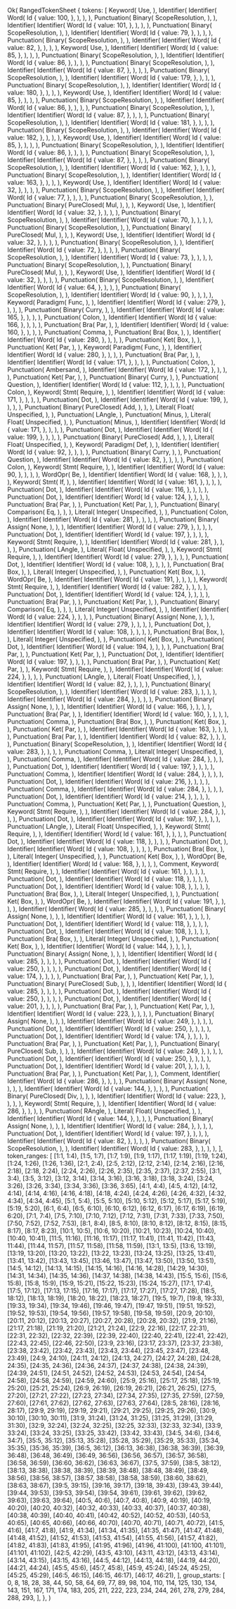 Ok(
    RangedTokenSheet {
        tokens: [
            Keyword(
                Use,
            ),
            Identifier(
                Identifier(
                    Word(
                        Id {
                            value: 100,
                        },
                    ),
                ),
            ),
            Punctuation(
                Binary(
                    ScopeResolution,
                ),
            ),
            Identifier(
                Identifier(
                    Word(
                        Id {
                            value: 101,
                        },
                    ),
                ),
            ),
            Punctuation(
                Binary(
                    ScopeResolution,
                ),
            ),
            Identifier(
                Identifier(
                    Word(
                        Id {
                            value: 79,
                        },
                    ),
                ),
            ),
            Punctuation(
                Binary(
                    ScopeResolution,
                ),
            ),
            Identifier(
                Identifier(
                    Word(
                        Id {
                            value: 82,
                        },
                    ),
                ),
            ),
            Keyword(
                Use,
            ),
            Identifier(
                Identifier(
                    Word(
                        Id {
                            value: 85,
                        },
                    ),
                ),
            ),
            Punctuation(
                Binary(
                    ScopeResolution,
                ),
            ),
            Identifier(
                Identifier(
                    Word(
                        Id {
                            value: 86,
                        },
                    ),
                ),
            ),
            Punctuation(
                Binary(
                    ScopeResolution,
                ),
            ),
            Identifier(
                Identifier(
                    Word(
                        Id {
                            value: 87,
                        },
                    ),
                ),
            ),
            Punctuation(
                Binary(
                    ScopeResolution,
                ),
            ),
            Identifier(
                Identifier(
                    Word(
                        Id {
                            value: 179,
                        },
                    ),
                ),
            ),
            Punctuation(
                Binary(
                    ScopeResolution,
                ),
            ),
            Identifier(
                Identifier(
                    Word(
                        Id {
                            value: 180,
                        },
                    ),
                ),
            ),
            Keyword(
                Use,
            ),
            Identifier(
                Identifier(
                    Word(
                        Id {
                            value: 85,
                        },
                    ),
                ),
            ),
            Punctuation(
                Binary(
                    ScopeResolution,
                ),
            ),
            Identifier(
                Identifier(
                    Word(
                        Id {
                            value: 86,
                        },
                    ),
                ),
            ),
            Punctuation(
                Binary(
                    ScopeResolution,
                ),
            ),
            Identifier(
                Identifier(
                    Word(
                        Id {
                            value: 87,
                        },
                    ),
                ),
            ),
            Punctuation(
                Binary(
                    ScopeResolution,
                ),
            ),
            Identifier(
                Identifier(
                    Word(
                        Id {
                            value: 181,
                        },
                    ),
                ),
            ),
            Punctuation(
                Binary(
                    ScopeResolution,
                ),
            ),
            Identifier(
                Identifier(
                    Word(
                        Id {
                            value: 182,
                        },
                    ),
                ),
            ),
            Keyword(
                Use,
            ),
            Identifier(
                Identifier(
                    Word(
                        Id {
                            value: 85,
                        },
                    ),
                ),
            ),
            Punctuation(
                Binary(
                    ScopeResolution,
                ),
            ),
            Identifier(
                Identifier(
                    Word(
                        Id {
                            value: 86,
                        },
                    ),
                ),
            ),
            Punctuation(
                Binary(
                    ScopeResolution,
                ),
            ),
            Identifier(
                Identifier(
                    Word(
                        Id {
                            value: 87,
                        },
                    ),
                ),
            ),
            Punctuation(
                Binary(
                    ScopeResolution,
                ),
            ),
            Identifier(
                Identifier(
                    Word(
                        Id {
                            value: 162,
                        },
                    ),
                ),
            ),
            Punctuation(
                Binary(
                    ScopeResolution,
                ),
            ),
            Identifier(
                Identifier(
                    Word(
                        Id {
                            value: 163,
                        },
                    ),
                ),
            ),
            Keyword(
                Use,
            ),
            Identifier(
                Identifier(
                    Word(
                        Id {
                            value: 32,
                        },
                    ),
                ),
            ),
            Punctuation(
                Binary(
                    ScopeResolution,
                ),
            ),
            Identifier(
                Identifier(
                    Word(
                        Id {
                            value: 77,
                        },
                    ),
                ),
            ),
            Punctuation(
                Binary(
                    ScopeResolution,
                ),
            ),
            Punctuation(
                Binary(
                    PureClosed(
                        Mul,
                    ),
                ),
            ),
            Keyword(
                Use,
            ),
            Identifier(
                Identifier(
                    Word(
                        Id {
                            value: 32,
                        },
                    ),
                ),
            ),
            Punctuation(
                Binary(
                    ScopeResolution,
                ),
            ),
            Identifier(
                Identifier(
                    Word(
                        Id {
                            value: 70,
                        },
                    ),
                ),
            ),
            Punctuation(
                Binary(
                    ScopeResolution,
                ),
            ),
            Punctuation(
                Binary(
                    PureClosed(
                        Mul,
                    ),
                ),
            ),
            Keyword(
                Use,
            ),
            Identifier(
                Identifier(
                    Word(
                        Id {
                            value: 32,
                        },
                    ),
                ),
            ),
            Punctuation(
                Binary(
                    ScopeResolution,
                ),
            ),
            Identifier(
                Identifier(
                    Word(
                        Id {
                            value: 72,
                        },
                    ),
                ),
            ),
            Punctuation(
                Binary(
                    ScopeResolution,
                ),
            ),
            Identifier(
                Identifier(
                    Word(
                        Id {
                            value: 73,
                        },
                    ),
                ),
            ),
            Punctuation(
                Binary(
                    ScopeResolution,
                ),
            ),
            Punctuation(
                Binary(
                    PureClosed(
                        Mul,
                    ),
                ),
            ),
            Keyword(
                Use,
            ),
            Identifier(
                Identifier(
                    Word(
                        Id {
                            value: 32,
                        },
                    ),
                ),
            ),
            Punctuation(
                Binary(
                    ScopeResolution,
                ),
            ),
            Identifier(
                Identifier(
                    Word(
                        Id {
                            value: 64,
                        },
                    ),
                ),
            ),
            Punctuation(
                Binary(
                    ScopeResolution,
                ),
            ),
            Identifier(
                Identifier(
                    Word(
                        Id {
                            value: 90,
                        },
                    ),
                ),
            ),
            Keyword(
                Paradigm(
                    Func,
                ),
            ),
            Identifier(
                Identifier(
                    Word(
                        Id {
                            value: 279,
                        },
                    ),
                ),
            ),
            Punctuation(
                Binary(
                    Curry,
                ),
            ),
            Identifier(
                Identifier(
                    Word(
                        Id {
                            value: 165,
                        },
                    ),
                ),
            ),
            Punctuation(
                Colon,
            ),
            Identifier(
                Identifier(
                    Word(
                        Id {
                            value: 166,
                        },
                    ),
                ),
            ),
            Punctuation(
                Bra(
                    Par,
                ),
            ),
            Identifier(
                Identifier(
                    Word(
                        Id {
                            value: 160,
                        },
                    ),
                ),
            ),
            Punctuation(
                Comma,
            ),
            Punctuation(
                Bra(
                    Box,
                ),
            ),
            Identifier(
                Identifier(
                    Word(
                        Id {
                            value: 280,
                        },
                    ),
                ),
            ),
            Punctuation(
                Ket(
                    Box,
                ),
            ),
            Punctuation(
                Ket(
                    Par,
                ),
            ),
            Keyword(
                Paradigm(
                    Func,
                ),
            ),
            Identifier(
                Identifier(
                    Word(
                        Id {
                            value: 280,
                        },
                    ),
                ),
            ),
            Punctuation(
                Bra(
                    Par,
                ),
            ),
            Identifier(
                Identifier(
                    Word(
                        Id {
                            value: 171,
                        },
                    ),
                ),
            ),
            Punctuation(
                Colon,
            ),
            Punctuation(
                Ambersand,
            ),
            Identifier(
                Identifier(
                    Word(
                        Id {
                            value: 172,
                        },
                    ),
                ),
            ),
            Punctuation(
                Ket(
                    Par,
                ),
            ),
            Punctuation(
                Binary(
                    Curry,
                ),
            ),
            Punctuation(
                Question,
            ),
            Identifier(
                Identifier(
                    Word(
                        Id {
                            value: 112,
                        },
                    ),
                ),
            ),
            Punctuation(
                Colon,
            ),
            Keyword(
                Stmt(
                    Require,
                ),
            ),
            Identifier(
                Identifier(
                    Word(
                        Id {
                            value: 171,
                        },
                    ),
                ),
            ),
            Punctuation(
                Dot,
            ),
            Identifier(
                Identifier(
                    Word(
                        Id {
                            value: 199,
                        },
                    ),
                ),
            ),
            Punctuation(
                Binary(
                    PureClosed(
                        Add,
                    ),
                ),
            ),
            Literal(
                Float(
                    Unspecified,
                ),
            ),
            Punctuation(
                LAngle,
            ),
            Punctuation(
                Minus,
            ),
            Literal(
                Float(
                    Unspecified,
                ),
            ),
            Punctuation(
                Minus,
            ),
            Identifier(
                Identifier(
                    Word(
                        Id {
                            value: 171,
                        },
                    ),
                ),
            ),
            Punctuation(
                Dot,
            ),
            Identifier(
                Identifier(
                    Word(
                        Id {
                            value: 199,
                        },
                    ),
                ),
            ),
            Punctuation(
                Binary(
                    PureClosed(
                        Add,
                    ),
                ),
            ),
            Literal(
                Float(
                    Unspecified,
                ),
            ),
            Keyword(
                Paradigm(
                    Def,
                ),
            ),
            Identifier(
                Identifier(
                    Word(
                        Id {
                            value: 92,
                        },
                    ),
                ),
            ),
            Punctuation(
                Binary(
                    Curry,
                ),
            ),
            Punctuation(
                Question,
            ),
            Identifier(
                Identifier(
                    Word(
                        Id {
                            value: 82,
                        },
                    ),
                ),
            ),
            Punctuation(
                Colon,
            ),
            Keyword(
                Stmt(
                    Require,
                ),
            ),
            Identifier(
                Identifier(
                    Word(
                        Id {
                            value: 90,
                        },
                    ),
                ),
            ),
            WordOpr(
                Be,
            ),
            Identifier(
                Identifier(
                    Word(
                        Id {
                            value: 168,
                        },
                    ),
                ),
            ),
            Keyword(
                Stmt(
                    If,
                ),
            ),
            Identifier(
                Identifier(
                    Word(
                        Id {
                            value: 161,
                        },
                    ),
                ),
            ),
            Punctuation(
                Dot,
            ),
            Identifier(
                Identifier(
                    Word(
                        Id {
                            value: 116,
                        },
                    ),
                ),
            ),
            Punctuation(
                Dot,
            ),
            Identifier(
                Identifier(
                    Word(
                        Id {
                            value: 124,
                        },
                    ),
                ),
            ),
            Punctuation(
                Bra(
                    Par,
                ),
            ),
            Punctuation(
                Ket(
                    Par,
                ),
            ),
            Punctuation(
                Binary(
                    Comparison(
                        Eq,
                    ),
                ),
            ),
            Literal(
                Integer(
                    Unspecified,
                ),
            ),
            Punctuation(
                Colon,
            ),
            Identifier(
                Identifier(
                    Word(
                        Id {
                            value: 281,
                        },
                    ),
                ),
            ),
            Punctuation(
                Binary(
                    Assign(
                        None,
                    ),
                ),
            ),
            Identifier(
                Identifier(
                    Word(
                        Id {
                            value: 279,
                        },
                    ),
                ),
            ),
            Punctuation(
                Dot,
            ),
            Identifier(
                Identifier(
                    Word(
                        Id {
                            value: 197,
                        },
                    ),
                ),
            ),
            Keyword(
                Stmt(
                    Require,
                ),
            ),
            Identifier(
                Identifier(
                    Word(
                        Id {
                            value: 281,
                        },
                    ),
                ),
            ),
            Punctuation(
                LAngle,
            ),
            Literal(
                Float(
                    Unspecified,
                ),
            ),
            Keyword(
                Stmt(
                    Require,
                ),
            ),
            Identifier(
                Identifier(
                    Word(
                        Id {
                            value: 279,
                        },
                    ),
                ),
            ),
            Punctuation(
                Dot,
            ),
            Identifier(
                Identifier(
                    Word(
                        Id {
                            value: 108,
                        },
                    ),
                ),
            ),
            Punctuation(
                Bra(
                    Box,
                ),
            ),
            Literal(
                Integer(
                    Unspecified,
                ),
            ),
            Punctuation(
                Ket(
                    Box,
                ),
            ),
            WordOpr(
                Be,
            ),
            Identifier(
                Identifier(
                    Word(
                        Id {
                            value: 191,
                        },
                    ),
                ),
            ),
            Keyword(
                Stmt(
                    Require,
                ),
            ),
            Identifier(
                Identifier(
                    Word(
                        Id {
                            value: 282,
                        },
                    ),
                ),
            ),
            Punctuation(
                Dot,
            ),
            Identifier(
                Identifier(
                    Word(
                        Id {
                            value: 124,
                        },
                    ),
                ),
            ),
            Punctuation(
                Bra(
                    Par,
                ),
            ),
            Punctuation(
                Ket(
                    Par,
                ),
            ),
            Punctuation(
                Binary(
                    Comparison(
                        Eq,
                    ),
                ),
            ),
            Literal(
                Integer(
                    Unspecified,
                ),
            ),
            Identifier(
                Identifier(
                    Word(
                        Id {
                            value: 224,
                        },
                    ),
                ),
            ),
            Punctuation(
                Binary(
                    Assign(
                        None,
                    ),
                ),
            ),
            Identifier(
                Identifier(
                    Word(
                        Id {
                            value: 279,
                        },
                    ),
                ),
            ),
            Punctuation(
                Dot,
            ),
            Identifier(
                Identifier(
                    Word(
                        Id {
                            value: 108,
                        },
                    ),
                ),
            ),
            Punctuation(
                Bra(
                    Box,
                ),
            ),
            Literal(
                Integer(
                    Unspecified,
                ),
            ),
            Punctuation(
                Ket(
                    Box,
                ),
            ),
            Punctuation(
                Dot,
            ),
            Identifier(
                Identifier(
                    Word(
                        Id {
                            value: 194,
                        },
                    ),
                ),
            ),
            Punctuation(
                Bra(
                    Par,
                ),
            ),
            Punctuation(
                Ket(
                    Par,
                ),
            ),
            Punctuation(
                Dot,
            ),
            Identifier(
                Identifier(
                    Word(
                        Id {
                            value: 197,
                        },
                    ),
                ),
            ),
            Punctuation(
                Bra(
                    Par,
                ),
            ),
            Punctuation(
                Ket(
                    Par,
                ),
            ),
            Keyword(
                Stmt(
                    Require,
                ),
            ),
            Identifier(
                Identifier(
                    Word(
                        Id {
                            value: 224,
                        },
                    ),
                ),
            ),
            Punctuation(
                LAngle,
            ),
            Literal(
                Float(
                    Unspecified,
                ),
            ),
            Identifier(
                Identifier(
                    Word(
                        Id {
                            value: 82,
                        },
                    ),
                ),
            ),
            Punctuation(
                Binary(
                    ScopeResolution,
                ),
            ),
            Identifier(
                Identifier(
                    Word(
                        Id {
                            value: 283,
                        },
                    ),
                ),
            ),
            Identifier(
                Identifier(
                    Word(
                        Id {
                            value: 284,
                        },
                    ),
                ),
            ),
            Punctuation(
                Binary(
                    Assign(
                        None,
                    ),
                ),
            ),
            Identifier(
                Identifier(
                    Word(
                        Id {
                            value: 166,
                        },
                    ),
                ),
            ),
            Punctuation(
                Bra(
                    Par,
                ),
            ),
            Identifier(
                Identifier(
                    Word(
                        Id {
                            value: 160,
                        },
                    ),
                ),
            ),
            Punctuation(
                Comma,
            ),
            Punctuation(
                Bra(
                    Box,
                ),
            ),
            Punctuation(
                Ket(
                    Box,
                ),
            ),
            Punctuation(
                Ket(
                    Par,
                ),
            ),
            Identifier(
                Identifier(
                    Word(
                        Id {
                            value: 163,
                        },
                    ),
                ),
            ),
            Punctuation(
                Bra(
                    Par,
                ),
            ),
            Identifier(
                Identifier(
                    Word(
                        Id {
                            value: 82,
                        },
                    ),
                ),
            ),
            Punctuation(
                Binary(
                    ScopeResolution,
                ),
            ),
            Identifier(
                Identifier(
                    Word(
                        Id {
                            value: 283,
                        },
                    ),
                ),
            ),
            Punctuation(
                Comma,
            ),
            Literal(
                Integer(
                    Unspecified,
                ),
            ),
            Punctuation(
                Comma,
            ),
            Identifier(
                Identifier(
                    Word(
                        Id {
                            value: 284,
                        },
                    ),
                ),
            ),
            Punctuation(
                Dot,
            ),
            Identifier(
                Identifier(
                    Word(
                        Id {
                            value: 197,
                        },
                    ),
                ),
            ),
            Punctuation(
                Comma,
            ),
            Identifier(
                Identifier(
                    Word(
                        Id {
                            value: 284,
                        },
                    ),
                ),
            ),
            Punctuation(
                Dot,
            ),
            Identifier(
                Identifier(
                    Word(
                        Id {
                            value: 216,
                        },
                    ),
                ),
            ),
            Punctuation(
                Comma,
            ),
            Identifier(
                Identifier(
                    Word(
                        Id {
                            value: 284,
                        },
                    ),
                ),
            ),
            Punctuation(
                Dot,
            ),
            Identifier(
                Identifier(
                    Word(
                        Id {
                            value: 214,
                        },
                    ),
                ),
            ),
            Punctuation(
                Comma,
            ),
            Punctuation(
                Ket(
                    Par,
                ),
            ),
            Punctuation(
                Question,
            ),
            Keyword(
                Stmt(
                    Require,
                ),
            ),
            Identifier(
                Identifier(
                    Word(
                        Id {
                            value: 284,
                        },
                    ),
                ),
            ),
            Punctuation(
                Dot,
            ),
            Identifier(
                Identifier(
                    Word(
                        Id {
                            value: 197,
                        },
                    ),
                ),
            ),
            Punctuation(
                LAngle,
            ),
            Literal(
                Float(
                    Unspecified,
                ),
            ),
            Keyword(
                Stmt(
                    Require,
                ),
            ),
            Identifier(
                Identifier(
                    Word(
                        Id {
                            value: 161,
                        },
                    ),
                ),
            ),
            Punctuation(
                Dot,
            ),
            Identifier(
                Identifier(
                    Word(
                        Id {
                            value: 118,
                        },
                    ),
                ),
            ),
            Punctuation(
                Dot,
            ),
            Identifier(
                Identifier(
                    Word(
                        Id {
                            value: 108,
                        },
                    ),
                ),
            ),
            Punctuation(
                Bra(
                    Box,
                ),
            ),
            Literal(
                Integer(
                    Unspecified,
                ),
            ),
            Punctuation(
                Ket(
                    Box,
                ),
            ),
            WordOpr(
                Be,
            ),
            Identifier(
                Identifier(
                    Word(
                        Id {
                            value: 168,
                        },
                    ),
                ),
            ),
            Comment,
            Keyword(
                Stmt(
                    Require,
                ),
            ),
            Identifier(
                Identifier(
                    Word(
                        Id {
                            value: 161,
                        },
                    ),
                ),
            ),
            Punctuation(
                Dot,
            ),
            Identifier(
                Identifier(
                    Word(
                        Id {
                            value: 118,
                        },
                    ),
                ),
            ),
            Punctuation(
                Dot,
            ),
            Identifier(
                Identifier(
                    Word(
                        Id {
                            value: 108,
                        },
                    ),
                ),
            ),
            Punctuation(
                Bra(
                    Box,
                ),
            ),
            Literal(
                Integer(
                    Unspecified,
                ),
            ),
            Punctuation(
                Ket(
                    Box,
                ),
            ),
            WordOpr(
                Be,
            ),
            Identifier(
                Identifier(
                    Word(
                        Id {
                            value: 191,
                        },
                    ),
                ),
            ),
            Identifier(
                Identifier(
                    Word(
                        Id {
                            value: 285,
                        },
                    ),
                ),
            ),
            Punctuation(
                Binary(
                    Assign(
                        None,
                    ),
                ),
            ),
            Identifier(
                Identifier(
                    Word(
                        Id {
                            value: 161,
                        },
                    ),
                ),
            ),
            Punctuation(
                Dot,
            ),
            Identifier(
                Identifier(
                    Word(
                        Id {
                            value: 118,
                        },
                    ),
                ),
            ),
            Punctuation(
                Dot,
            ),
            Identifier(
                Identifier(
                    Word(
                        Id {
                            value: 108,
                        },
                    ),
                ),
            ),
            Punctuation(
                Bra(
                    Box,
                ),
            ),
            Literal(
                Integer(
                    Unspecified,
                ),
            ),
            Punctuation(
                Ket(
                    Box,
                ),
            ),
            Identifier(
                Identifier(
                    Word(
                        Id {
                            value: 144,
                        },
                    ),
                ),
            ),
            Punctuation(
                Binary(
                    Assign(
                        None,
                    ),
                ),
            ),
            Identifier(
                Identifier(
                    Word(
                        Id {
                            value: 285,
                        },
                    ),
                ),
            ),
            Punctuation(
                Dot,
            ),
            Identifier(
                Identifier(
                    Word(
                        Id {
                            value: 250,
                        },
                    ),
                ),
            ),
            Punctuation(
                Dot,
            ),
            Identifier(
                Identifier(
                    Word(
                        Id {
                            value: 174,
                        },
                    ),
                ),
            ),
            Punctuation(
                Bra(
                    Par,
                ),
            ),
            Punctuation(
                Ket(
                    Par,
                ),
            ),
            Punctuation(
                Binary(
                    PureClosed(
                        Sub,
                    ),
                ),
            ),
            Identifier(
                Identifier(
                    Word(
                        Id {
                            value: 285,
                        },
                    ),
                ),
            ),
            Punctuation(
                Dot,
            ),
            Identifier(
                Identifier(
                    Word(
                        Id {
                            value: 250,
                        },
                    ),
                ),
            ),
            Punctuation(
                Dot,
            ),
            Identifier(
                Identifier(
                    Word(
                        Id {
                            value: 201,
                        },
                    ),
                ),
            ),
            Punctuation(
                Bra(
                    Par,
                ),
            ),
            Punctuation(
                Ket(
                    Par,
                ),
            ),
            Identifier(
                Identifier(
                    Word(
                        Id {
                            value: 223,
                        },
                    ),
                ),
            ),
            Punctuation(
                Binary(
                    Assign(
                        None,
                    ),
                ),
            ),
            Identifier(
                Identifier(
                    Word(
                        Id {
                            value: 249,
                        },
                    ),
                ),
            ),
            Punctuation(
                Dot,
            ),
            Identifier(
                Identifier(
                    Word(
                        Id {
                            value: 250,
                        },
                    ),
                ),
            ),
            Punctuation(
                Dot,
            ),
            Identifier(
                Identifier(
                    Word(
                        Id {
                            value: 174,
                        },
                    ),
                ),
            ),
            Punctuation(
                Bra(
                    Par,
                ),
            ),
            Punctuation(
                Ket(
                    Par,
                ),
            ),
            Punctuation(
                Binary(
                    PureClosed(
                        Sub,
                    ),
                ),
            ),
            Identifier(
                Identifier(
                    Word(
                        Id {
                            value: 249,
                        },
                    ),
                ),
            ),
            Punctuation(
                Dot,
            ),
            Identifier(
                Identifier(
                    Word(
                        Id {
                            value: 250,
                        },
                    ),
                ),
            ),
            Punctuation(
                Dot,
            ),
            Identifier(
                Identifier(
                    Word(
                        Id {
                            value: 201,
                        },
                    ),
                ),
            ),
            Punctuation(
                Bra(
                    Par,
                ),
            ),
            Punctuation(
                Ket(
                    Par,
                ),
            ),
            Comment,
            Identifier(
                Identifier(
                    Word(
                        Id {
                            value: 286,
                        },
                    ),
                ),
            ),
            Punctuation(
                Binary(
                    Assign(
                        None,
                    ),
                ),
            ),
            Identifier(
                Identifier(
                    Word(
                        Id {
                            value: 144,
                        },
                    ),
                ),
            ),
            Punctuation(
                Binary(
                    PureClosed(
                        Div,
                    ),
                ),
            ),
            Identifier(
                Identifier(
                    Word(
                        Id {
                            value: 223,
                        },
                    ),
                ),
            ),
            Keyword(
                Stmt(
                    Require,
                ),
            ),
            Identifier(
                Identifier(
                    Word(
                        Id {
                            value: 286,
                        },
                    ),
                ),
            ),
            Punctuation(
                RAngle,
            ),
            Literal(
                Float(
                    Unspecified,
                ),
            ),
            Identifier(
                Identifier(
                    Word(
                        Id {
                            value: 144,
                        },
                    ),
                ),
            ),
            Punctuation(
                Binary(
                    Assign(
                        None,
                    ),
                ),
            ),
            Identifier(
                Identifier(
                    Word(
                        Id {
                            value: 284,
                        },
                    ),
                ),
            ),
            Punctuation(
                Dot,
            ),
            Identifier(
                Identifier(
                    Word(
                        Id {
                            value: 197,
                        },
                    ),
                ),
            ),
            Identifier(
                Identifier(
                    Word(
                        Id {
                            value: 82,
                        },
                    ),
                ),
            ),
            Punctuation(
                Binary(
                    ScopeResolution,
                ),
            ),
            Identifier(
                Identifier(
                    Word(
                        Id {
                            value: 283,
                        },
                    ),
                ),
            ),
        ],
        token_ranges: [
            [1:1, 1:4),
            [1:5, 1:7),
            [1:7, 1:9),
            [1:9, 1:17),
            [1:17, 1:19),
            [1:19, 1:24),
            [1:24, 1:26),
            [1:26, 1:36),
            [2:1, 2:4),
            [2:5, 2:12),
            [2:12, 2:14),
            [2:14, 2:16),
            [2:16, 2:18),
            [2:18, 2:24),
            [2:24, 2:26),
            [2:26, 2:35),
            [2:35, 2:37),
            [2:37, 2:55),
            [3:1, 3:4),
            [3:5, 3:12),
            [3:12, 3:14),
            [3:14, 3:16),
            [3:16, 3:18),
            [3:18, 3:24),
            [3:24, 3:26),
            [3:26, 3:34),
            [3:34, 3:36),
            [3:36, 3:65),
            [4:1, 4:4),
            [4:5, 4:12),
            [4:12, 4:14),
            [4:14, 4:16),
            [4:16, 4:18),
            [4:18, 4:24),
            [4:24, 4:26),
            [4:26, 4:32),
            [4:32, 4:34),
            [4:34, 4:45),
            [5:1, 5:4),
            [5:5, 5:10),
            [5:10, 5:12),
            [5:12, 5:17),
            [5:17, 5:19),
            [5:19, 5:20),
            [6:1, 6:4),
            [6:5, 6:10),
            [6:10, 6:12),
            [6:12, 6:17),
            [6:17, 6:19),
            [6:19, 6:20),
            [7:1, 7:4),
            [7:5, 7:10),
            [7:10, 7:12),
            [7:12, 7:31),
            [7:31, 7:33),
            [7:33, 7:50),
            [7:50, 7:52),
            [7:52, 7:53),
            [8:1, 8:4),
            [8:5, 8:10),
            [8:10, 8:12),
            [8:12, 8:15),
            [8:15, 8:17),
            [8:17, 8:23),
            [10:1, 10:5),
            [10:6, 10:20),
            [10:21, 10:23),
            [10:24, 10:40),
            [10:40, 10:41),
            [11:5, 11:16),
            [11:16, 11:17),
            [11:17, 11:41),
            [11:41, 11:42),
            [11:43, 11:44),
            [11:44, 11:57),
            [11:57, 11:58),
            [11:58, 11:59),
            [13:1, 13:5),
            [13:6, 13:19),
            [13:19, 13:20),
            [13:20, 13:22),
            [13:22, 13:23),
            [13:24, 13:25),
            [13:25, 13:41),
            [13:41, 13:42),
            [13:43, 13:45),
            [13:46, 13:47),
            [13:47, 13:50),
            [13:50, 13:51),
            [14:5, 14:12),
            [14:13, 14:15),
            [14:15, 14:16),
            [14:16, 14:28),
            [14:29, 14:30),
            [14:31, 14:34),
            [14:35, 14:36),
            [14:37, 14:38),
            [14:38, 14:43),
            [15:5, 15:6),
            [15:6, 15:8),
            [15:8, 15:9),
            [15:9, 15:21),
            [15:22, 15:23),
            [15:24, 15:27),
            [17:1, 17:4),
            [17:5, 17:12),
            [17:13, 17:15),
            [17:16, 17:17),
            [17:17, 17:27),
            [17:27, 17:28),
            [18:5, 18:12),
            [18:13, 18:19),
            [18:20, 18:22),
            [18:23, 18:27),
            [19:5, 19:7),
            [19:8, 19:33),
            [19:33, 19:34),
            [19:34, 19:46),
            [19:46, 19:47),
            [19:47, 19:51),
            [19:51, 19:52),
            [19:52, 19:53),
            [19:54, 19:56),
            [19:57, 19:58),
            [19:58, 19:59),
            [20:9, 20:10),
            [20:11, 20:12),
            [20:13, 20:27),
            [20:27, 20:28),
            [20:28, 20:32),
            [21:9, 21:16),
            [21:17, 21:18),
            [21:19, 21:20),
            [21:21, 21:24),
            [22:9, 22:16),
            [22:17, 22:31),
            [22:31, 22:32),
            [22:32, 22:39),
            [22:39, 22:40),
            [22:40, 22:41),
            [22:41, 22:42),
            [22:43, 22:45),
            [22:46, 22:50),
            [23:9, 23:16),
            [23:17, 23:37),
            [23:37, 23:38),
            [23:38, 23:42),
            [23:42, 23:43),
            [23:43, 23:44),
            [23:45, 23:47),
            [23:48, 23:49),
            [24:9, 24:10),
            [24:11, 24:12),
            [24:13, 24:27),
            [24:27, 24:28),
            [24:28, 24:35),
            [24:35, 24:36),
            [24:36, 24:37),
            [24:37, 24:38),
            [24:38, 24:39),
            [24:39, 24:51),
            [24:51, 24:52),
            [24:52, 24:53),
            [24:53, 24:54),
            [24:54, 24:58),
            [24:58, 24:59),
            [24:59, 24:60),
            [25:9, 25:16),
            [25:17, 25:18),
            [25:19, 25:20),
            [25:21, 25:24),
            [26:9, 26:19),
            [26:19, 26:21),
            [26:21, 26:25),
            [27:5, 27:20),
            [27:21, 27:22),
            [27:23, 27:34),
            [27:34, 27:35),
            [27:35, 27:59),
            [27:59, 27:60),
            [27:61, 27:62),
            [27:62, 27:63),
            [27:63, 27:64),
            [28:5, 28:16),
            [28:16, 28:17),
            [29:9, 29:19),
            [29:19, 29:21),
            [29:21, 29:25),
            [29:25, 29:26),
            [30:9, 30:10),
            [30:10, 30:11),
            [31:9, 31:24),
            [31:24, 31:25),
            [31:25, 31:29),
            [31:29, 31:30),
            [32:9, 32:24),
            [32:24, 32:25),
            [32:25, 32:33),
            [32:33, 32:34),
            [33:9, 33:24),
            [33:24, 33:25),
            [33:25, 33:42),
            [33:42, 33:43),
            [34:5, 34:6),
            [34:6, 34:7),
            [35:5, 35:12),
            [35:13, 35:28),
            [35:28, 35:29),
            [35:29, 35:33),
            [35:34, 35:35),
            [35:36, 35:39),
            [36:5, 36:12),
            [36:13, 36:38),
            [36:38, 36:39),
            [36:39, 36:48),
            [36:48, 36:49),
            [36:49, 36:56),
            [36:56, 36:57),
            [36:57, 36:58),
            [36:58, 36:59),
            [36:60, 36:62),
            [36:63, 36:67),
            [37:5, 37:59),
            [38:5, 38:12),
            [38:13, 38:38),
            [38:38, 38:39),
            [38:39, 38:48),
            [38:48, 38:49),
            [38:49, 38:56),
            [38:56, 38:57),
            [38:57, 38:58),
            [38:58, 38:59),
            [38:60, 38:62),
            [38:63, 38:67),
            [39:5, 39:15),
            [39:16, 39:17),
            [39:18, 39:43),
            [39:43, 39:44),
            [39:44, 39:53),
            [39:53, 39:54),
            [39:54, 39:61),
            [39:61, 39:62),
            [39:62, 39:63),
            [39:63, 39:64),
            [40:5, 40:6),
            [40:7, 40:8),
            [40:9, 40:19),
            [40:19, 40:20),
            [40:20, 40:32),
            [40:32, 40:33),
            [40:33, 40:37),
            [40:37, 40:38),
            [40:38, 40:39),
            [40:40, 40:41),
            [40:42, 40:52),
            [40:52, 40:53),
            [40:53, 40:65),
            [40:65, 40:66),
            [40:66, 40:70),
            [40:70, 40:71),
            [40:71, 40:72),
            [41:5, 41:6),
            [41:7, 41:8),
            [41:9, 41:34),
            [41:34, 41:35),
            [41:35, 41:47),
            [41:47, 41:48),
            [41:48, 41:52),
            [41:52, 41:53),
            [41:53, 41:54),
            [41:55, 41:56),
            [41:57, 41:82),
            [41:82, 41:83),
            [41:83, 41:95),
            [41:95, 41:96),
            [41:96, 41:100),
            [41:100, 41:101),
            [41:101, 41:102),
            [42:5, 42:29),
            [43:5, 43:10),
            [43:11, 43:12),
            [43:13, 43:14),
            [43:14, 43:15),
            [43:15, 43:16),
            [44:5, 44:12),
            [44:13, 44:18),
            [44:19, 44:20),
            [44:21, 44:24),
            [45:5, 45:6),
            [45:7, 45:8),
            [45:9, 45:24),
            [45:24, 45:25),
            [45:25, 45:29),
            [46:5, 46:15),
            [46:15, 46:17),
            [46:17, 46:21),
        ],
        group_starts: [
            0,
            8,
            18,
            28,
            38,
            44,
            50,
            58,
            64,
            69,
            77,
            89,
            98,
            104,
            110,
            114,
            125,
            130,
            134,
            143,
            151,
            167,
            171,
            174,
            183,
            205,
            211,
            222,
            223,
            234,
            244,
            261,
            278,
            279,
            284,
            288,
            293,
        ],
    },
)